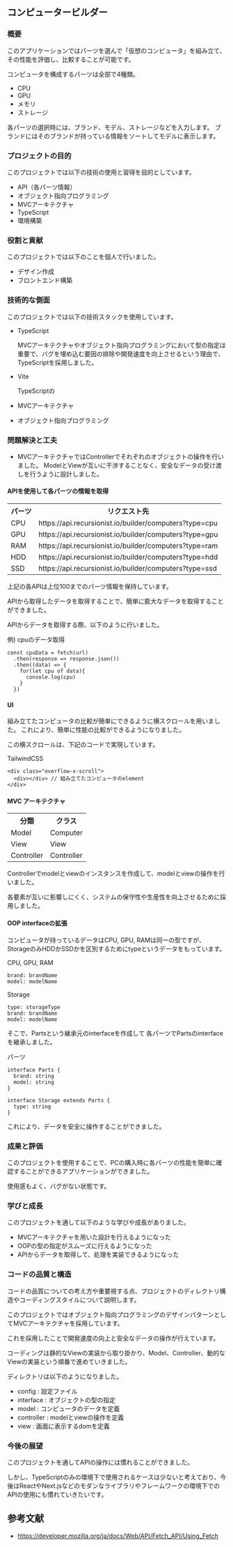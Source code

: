 
## コンピュータービルダー

### 概要

このアプリケーションではパーツを選んで「仮想のコンピュータ」を組み立て、その性能を評価し、比較することが可能です。

コンピュータを構成するパーツは全部で4種類。

- CPU
- GPU
- メモリ
- ストレージ

各パーツの選択時には、ブランド、モデル、ストレージなどを入力します。 ブランドにはそのブランドが持っている情報をソートしてモデルに表示します。

### プロジェクトの目的
    
このプロジェクトでは以下の技術の使用と習得を目的としています。

- API（各パーツ情報）
- オブジェクト指向プログラミング
- MVCアーキテクチャ
- TypeScript
- 環境構築

### 役割と貢献
    
このプロジェクトでは以下のことを個人で行いました。

- デザイン作成
- フロントエンド構築

### 技術的な側面
    
このプロジェクトでは以下の技術スタックを使用しています。

- TypeScript
    
    MVCアーキテクチャやオブジェクト指向プログラミングにおいて型の指定は重要で、バグを埋め込む要因の排除や開発速度を向上させるという理由で、TypeScriptを採用しました。
    
- Vite
    
    TypeScriptの
    
- MVCアーキテクチャ
- オブジェクト指向プログラミング

### 問題解決と工夫
- MVCアーキテクチャではControllerでそれぞれのオブジェクトの操作を行いました。
ModelとViewが互いに干渉することなく、安全なデータの受け渡しを行うように設計しました。

#### APIを使用して各パーツの情報を取得

<table>
  <tr>
    <th>パーツ</th>
    <th>リクエスト先</th>
  </tr>
  <tr>
    <td>CPU</td>
    <td>https://api.recursionist.io/builder/computers?type=cpu</td>
  </tr>
  <tr>
    <td>GPU</td>
    <td>https://api.recursionist.io/builder/computers?type=gpu</td>
  </tr>
  <tr>
    <td>RAM</td>
    <td>https://api.recursionist.io/builder/computers?type=ram</td>
  </tr>
  <tr>
    <td>HDD</td>
    <td>https://api.recursionist.io/builder/computers?type=hdd</td>
  </tr>
  <tr>
    <td>SSD</td>
    <td>https://api.recursionist.io/builder/computers?type=ssd</td>
  </tr>
</table>
上記の各APIは上位100までのパーツ情報を保持しています。

APIから取得したデータを取得することで、簡単に膨大なデータを取得することができました。

APIからデータを取得する際、以下のように行いました。

例) cpuのデータ取得
```
const cpuData = fetch(url)
  .then(response => response.json())
  .then((data) => {
    for(let cpu of data){
      console.log(cpu)
    }
  })
```

#### UI

組み立てたコンピュータの比較が簡単にできるように横スクロールを用いました。
これにより、簡単に性能の比較ができるようになりました。

この横スクロールは、下記のコードで実現しています。

TailwindCSS
```
<div class="overflow-x-scroll">
  <div></div> // 組み立てたコンピュータのelement
</div>
```

#### MVC アーキテクチャ

<table>
  <tr>
    <th>分類</th>
    <th>クラス</th>
  </tr>
  <tr>
    <td>Model</td>
    <td>Computer</td>
  </tr>
  <tr>
    <td>View</td>
    <td>View</td>
  </tr>
  <tr>
    <td>Controller</td>
    <td>Controller</td>
  </tr>
</table>

Controllerでmodelとviewのインスタンスを作成して、modelとviewの操作を行いました。

各要素が互いに影響しにくく、システムの保守性や生産性を向上させるために採用しました。

#### OOP interfaceの拡張

コンピュータが持っているデータはCPU, GPU, RAMは同一の型ですが、StorageのみHDDかSSDかを区別するためにtypeというデータをもっています。

CPU, GPU, RAM
```
brand: brandName
model: modelName
```

Storage
```
type: storageType
brand: brandName
model: modelName
```

そこで、Partsという継承元のinterfaceを作成して
各パーツでPartsのinterfaceを継承しました。

パーツ
```
interface Parts {
  brand: string
  model: string
}

interface Storage extends Parts {
  type: string
}
```

これにより、データを安全に操作することができました。

### 成果と評価
    
このプロジェクトを使用することで、PCの購入時に各パーツの性能を簡単に確認することができるアプリケーションができました。

使用感もよく、バグがない状態です。

### 学びと成長
    
このプロジェクトを通して以下のような学びや成長がありました。

- MVCアーキテクチャを用いた設計を行えるようになった
- OOPの型の指定がスムーズに行えるようになった
- APIからデータを取得して、処理を実装できるようになった

### コードの品質と構造
    
コードの品質についての考え方や重要視する点、プロジェクトのディレクトリ構造やコーディングスタイルについて説明します。

このプロジェクトではオブジェクト指向プログラミングのデザインパターンとしてMVCアーキテクチャを採用しています。

これを採用したことで開発速度の向上と安全なデータの操作が行えています。

コーディングは静的なViewの実装から取り掛かり、Model、Controller、動的なViewの実装という順番で進めていきました。

ディレクトリは以下のようになりました。

- config : 設定ファイル
- interface : オブジェクトの型の指定
- model : コンピュータのデータを定義
- controller : modelとviewの操作を定義
- view : 画面に表示するdomを定義

### 今後の展望
    
このプロジェクトを通してAPIの操作には慣れることができました。

しかし、TypeScriptのみの環境下で使用されるケースは少ないと考えており、今後はReactやNext.jsなどのモダンなライブラリやフレームワークの環境下でのAPIの使用にも慣れていきたいです。

## 参考文献

- https://developer.mozilla.org/ja/docs/Web/API/Fetch_API/Using_Fetch

